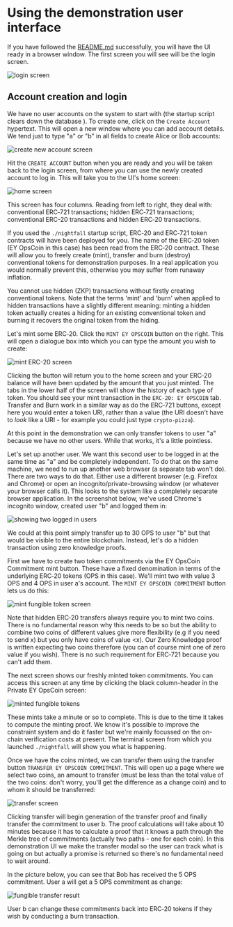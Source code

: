 # Using the demonstration user interface

If you have followed the [README.md](./README.md) successfully, you will have the UI ready in a
browser window. The first screen you will see will be the login screen.

![login screen](doc/images/login.jpg)

## Account creation and login

We have no user accounts on the system to start with (the startup script clears down the database ).
To create one, click on the `Create Account` hypertext. This will open a new window where you can
add account details. We tend just to type "a" or "b" in all fields to create Alice or Bob accounts:

![create new account screen](doc/images/create-account.jpg)

Hit the `CREATE ACCOUNT` button when you are ready and you will be taken back to the login screen,
from where you can use the newly created account to log in. This will take you to the UI's home
screen:

![home screen](doc/images/home.jpg)

This screen has four columns. Reading from left to right, they deal with: conventional
ERC&#x2011;721 transactions; hidden ERC&#x2011;721 transactions; conventional ERC-20 transactions
and hidden ERC&#x2011;20 transactions.

If you used the `./nightfall` startup script, ERC&#x2011;20 and ERC&#x2011;721 token contracts will
have been deployed for you. The name of the ERC&#x2011;20 token (EY OpsCoin in this case) has been
read from the ERC&#x2011;20 contract. These will allow you to freely create (mint), transfer and
burn (destroy) conventional tokens for demonstration purposes. In a real application you would
normally prevent this, otherwise you may suffer from runaway inflation.

You cannot use hidden (ZKP) transactions without firstly creating conventional tokens. Note that the
terms 'mint' and 'burn' when applied to hidden transactions have a slightly different meaning:
minting a hidden token actually creates a hiding for an existing conventional token and burning it
recovers the original token from the hiding.

Let's mint some ERC&#x2011;20. Click the `MINT EY OPSCOIN` button on the right. This will open a
dialogue box into which you can type the amount you wish to create:

![mint ERC-20 screen](doc/images/mint-ERC-20.jpg)

Clicking the button will return you to the home screen and your ERC&#x2011;20 balance will have been
updated by the amount that you just minted. The tabs in the lower half of the screen will show the
history of each type of token. You should see your mint transaction in the `ERC-20: EY OPSCOIN` tab.
Transfer and Burn work in a similar way as do the ERC&#x2011;721 buttons, except here you would
enter a token URI, rather than a value (the URI doesn't have to _look_ like a URI - for example you
could just type `crypto-pizza`).

At this point in the demonstration we can only transfer tokens to user "a" because we have no other
users. While that works, it's a little pointless.

Let's set up another user. We want this second user to be logged in at the same time as "a" and be
completely independent. To do that on the same machine, we need to run up another web browser (a
separate tab won't do). There are two ways to do that. Either use a different browser (e.g. Firefox
and Chrome) or open an incognito/private-browsing window (or whatever your browser calls it). This
looks to the system like a completely separate browser application. In the screenshot below, we've
used Chrome's incognito window, created user "b" and logged them in:

![showing two logged in users](doc/images/two-users.jpg)

We could at this point simply transfer up to 30 OPS to user "b" but that would be visible to the
entire blockchain. Instead, let's do a hidden transaction using zero knowledge proofs.

First we have to create two token commitments via the EY OpsCoin Commitment mint button. These have
a fixed denomination in terms of the underlying ERC&#x2011;20 tokens (OPS in this case). We'll mint
two with value 3 OPS and 4 OPS in user a's account. The `MINT EY OPSCOIN COMMITMENT` button lets us
do this:

![mint fungible token screen](doc/images/mint-fungible.jpg)

Note that hidden ERC&#x2011;20 transfers always require you to mint two coins. There is no
fundamental reason why this needs to be so but the ability to combine two coins of different values
give more flexibility (e.g if you need to send x) but you only have coins of value <x). Our Zero
Knowledge proof is written expecting two coins therefore (you can of course mint one of zero value
if you wish). There is no such requirement for ERC&#x2011;721 because you can't add them.

The next screen shows our freshly minted token commitments. You can access this screen at any time
by clicking the black column-header in the Private EY OpsCoin screen:

![minted fungible tokens](doc/images/minted-fungible.jpg)

These mints take a minute or so to complete. This is due to the time it takes to compute the minting
proof. We know it's possible to improve the constraint system and do it faster but we're mainly
focussed on the on-chain verification costs at present. The terminal screen from which you launched
`./nightfall` will show you what is happening.

Once we have the coins minted, we can transfer them using the transfer button
`TRANSFER EY OPSCOIN COMMITMENT`. This will open up a page where we select two coins, an amount to
transfer (must be less than the total value of the two coins: don't worry, you'll get the difference
as a change coin) and to whom it should be transferred:

![transfer screen](doc/images/fungible-transfer-screen.jpg)

Clicking transfer will begin generation of the transfer proof and finally transfer the commitment to
user b. The proof calculations will take about 10 minutes because it has to calculate a proof that
it knows a path through the Merkle tree of commitments (actually two paths - one for each coin). In
this demonstration UI we make the transfer modal so the user can track what is going on but actually
a promise is returned so there's no fundamental need to wait around.

In the picture below, you can see that Bob has received the 5 OPS commitment. User a will get a 5
OPS commitment as change:

![fungible transfer result](doc/images/fungible-transfer-result.jpg)

User b can change these commitments back into ERC&#x2011;20 tokens if they wish by conducting a burn
transaction.
